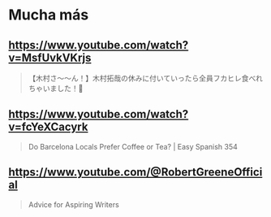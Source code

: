 # Mucha más

## https://www.youtube.com/watch?v=MsfUvkVKrjs 

> 【木村さ〜〜ん！】木村拓哉の休みに付いていったら全員フカヒレ食べれちゃいました！🥳 

## https://www.youtube.com/watch?v=fcYeXCacyrk

> Do Barcelona Locals Prefer Coffee or Tea? | Easy Spanish 354 

## https://www.youtube.com/@RobertGreeneOfficial

> Advice for Aspiring Writers 
